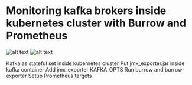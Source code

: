 Monitoring kafka brokers inside kubernetes cluster with Burrow and Prometheus
=====

![alt text](https://raw.githubusercontent.com/ignatev/burrow-kafka-dashboard/master/image.png)
![alt text](https://github.com/ignatev/burrow-kafka-dashboard/blob/master/Screenshot%20from%202018-04-07%2022-37-14.png?raw=true)

Kafka as stateful set inside kubernetes cluster
Put jmx_exporter.jar inside kafka container
Add jmx_exporter KAFKA_OPTS
Run burrow and burrow-exporter
Setup Prometheus targets
